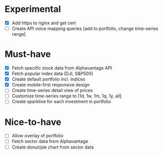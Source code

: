 # Experimental
- [x] Add https to nginx and get cert
- [ ] Create API voice mapping queries [add to portfolio, change time-series range]
# Must-have
- [x] Fetch specific stock data from Alphavantage API
- [x] Fetch popular index data [DJI, S&P500]
- [x] Create default portfolio incl. indices
- [x] Create mobile-first responsive design
- [ ] Create time-series detail view of prices
- [ ] Customize time-series range to [1d, 1w, 1m, 1q, 1y, all]
- [ ] Create sparkline for each investment in portfolio
# Nice-to-have
- [ ] Allow overlay of portfolio
- [ ] Fetch sector data from Alphavantage
- [ ] Create donut/pie chart from sector data